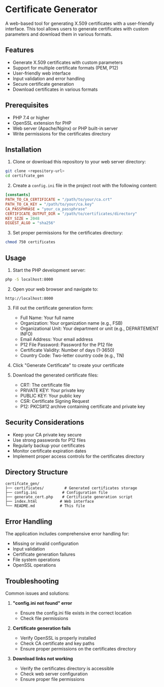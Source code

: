# Certificate Generator

A web-based tool for generating X.509 certificates with a user-friendly interface. This tool allows users to generate certificates with custom parameters and download them in various formats.

## Features

- Generate X.509 certificates with custom parameters
- Support for multiple certificate formats (PEM, P12)
- User-friendly web interface
- Input validation and error handling
- Secure certificate generation
- Download certificates in various formats

## Prerequisites

- PHP 7.4 or higher
- OpenSSL extension for PHP
- Web server (Apache/Nginx) or PHP built-in server
- Write permissions for the certificates directory

## Installation

1. Clone or download this repository to your web server directory:
```bash
git clone <repository-url>
cd certifcate_gen
```

2. Create a `config.ini` file in the project root with the following content:
```ini
[constants]
PATH_TO_CA_CERTIFICATE = "/path/to/your/ca.crt"
PATH_TO_CA_KEY = "/path/to/your/ca.key"
CA_PASSPHRASE = "your_ca_passphrase"
CERTIFICATE_OUTPUT_DIR = "/path/to/certificates/directory"
KEY_SIZE = 2048
DIGEST_ALGO = "sha256"
```

3. Set proper permissions for the certificates directory:
```bash
chmod 750 certificates
```

## Usage

1. Start the PHP development server:
```bash
php -S localhost:8000
```

2. Open your web browser and navigate to:
```
http://localhost:8000
```

3. Fill out the certificate generation form:
   - Full Name: Your full name
   - Organization: Your organization name (e.g., FSB)
   - Organizational Unit: Your department or unit (e.g., DEPARTEMENT INFO)
   - Email Address: Your email address
   - P12 File Password: Password for the P12 file
   - Certificate Validity: Number of days (1-3650)
   - Country Code: Two-letter country code (e.g., TN)

4. Click "Generate Certificate" to create your certificate

5. Download the generated certificate files:
   - CRT: The certificate file
   - PRIVATE KEY: Your private key
   - PUBLIC KEY: Your public key
   - CSR: Certificate Signing Request
   - P12: PKCS#12 archive containing certificate and private key

## Security Considerations

- Keep your CA private key secure
- Use strong passwords for P12 files
- Regularly backup your certificates
- Monitor certificate expiration dates
- Implement proper access controls for the certificates directory

## Directory Structure

```
certifcate_gen/
├── certificates/         # Generated certificates storage
├── config.ini           # Configuration file
├── generate_cert.php    # Certificate generation script
├── index.html          # Web interface
└── README.md           # This file
```

## Error Handling

The application includes comprehensive error handling for:
- Missing or invalid configuration
- Input validation
- Certificate generation failures
- File system operations
- OpenSSL operations

## Troubleshooting

Common issues and solutions:

1. **"config.ini not found" error**
   - Ensure the config.ini file exists in the correct location
   - Check file permissions

2. **Certificate generation fails**
   - Verify OpenSSL is properly installed
   - Check CA certificate and key paths
   - Ensure proper permissions on the certificates directory

3. **Download links not working**
   - Verify the certificates directory is accessible
   - Check web server configuration
   - Ensure proper file permissions
